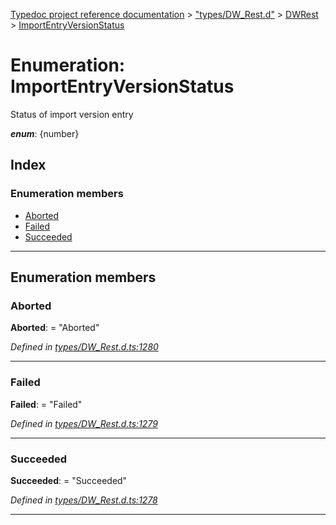 [Typedoc project reference documentation](../README.md) > ["types/DW_Rest.d"](../modules/_types_dw_rest_d_.md) > [DWRest](../modules/_types_dw_rest_d_.dwrest.md) > [ImportEntryVersionStatus](../enums/_types_dw_rest_d_.dwrest.importentryversionstatus.md)

# Enumeration: ImportEntryVersionStatus

Status of import version entry

*__enum__*: {number}

## Index

### Enumeration members

* [Aborted](_types_dw_rest_d_.dwrest.importentryversionstatus.md#aborted)
* [Failed](_types_dw_rest_d_.dwrest.importentryversionstatus.md#failed)
* [Succeeded](_types_dw_rest_d_.dwrest.importentryversionstatus.md#succeeded)

---

## Enumeration members

<a id="aborted"></a>

###  Aborted

**Aborted**:  = "Aborted"

*Defined in [types/DW_Rest.d.ts:1280](https://github.com/DocuWare/REST-Sample-TS/blob/22cf36b/src/types/DW_Rest.d.ts#L1280)*

___
<a id="failed"></a>

###  Failed

**Failed**:  = "Failed"

*Defined in [types/DW_Rest.d.ts:1279](https://github.com/DocuWare/REST-Sample-TS/blob/22cf36b/src/types/DW_Rest.d.ts#L1279)*

___
<a id="succeeded"></a>

###  Succeeded

**Succeeded**:  = "Succeeded"

*Defined in [types/DW_Rest.d.ts:1278](https://github.com/DocuWare/REST-Sample-TS/blob/22cf36b/src/types/DW_Rest.d.ts#L1278)*

___

